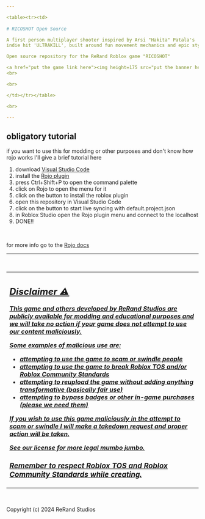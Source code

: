 ```yaml
---

<table><tr><td>
  
# RICOSHOT Open Source

A first person multiplayer shooter inspired by Arsi "Hakita" Patala's
indie hit 'ULTRAKILL', built around fun movement mechanics and epic style<br>

Open source repository for the ReRand Roblox game "RICOSHOT"

<a href="put the game link here"><img height=175 src="put the banner here" alt="Banner"><a href="put the game link here"><img height=175 src="put the icon here" alt="Icon">
<br>

<br>

</td></tr></table>

<br>

---
```


## obligatory tutorial
if you want to use this for modding or other purposes and don't know how rojo works I'll give a brief tutorial here
1. download [Visual Studio Code](https://code.visualstudio.com/)
2. install the [Rojo plugin](https://marketplace.visualstudio.com/items?itemName=evaera.vscode-rojo)
3. press Ctrl+Shift+P to open the command palette
4. click on Rojo to open the menu for it
5. click on the button to install the roblox plugin
6. open this repository in Visual Studio Code
7. click on the button to start live syncing with default.project.json
8. in Roblox Studio open the Rojo plugin menu and connect to the localhost
9. DONE!!

<br>

for more info go to the [Rojo docs](https://rojo.space/docs/)

---

<br>

<table><tr><td>


## <i><u>Disclaimer<u><b> ⚠️
This game and others developed by ReRand Studios are publicly available for modding and educational purposes and we will take no action if your game does not attempt to use our content maliciously.<br>

Some examples of malicious use are:
- attempting to use the game to scam or swindle people
- attempting to use the game to break [Roblox TOS](https://en.help.roblox.com/hc/en-us/articles/115004647846-Roblox-Terms-of-Use) and/or [Roblox Community Standards](https://en.help.roblox.com/hc/en-us/articles/203313410-Roblox-Community-Standards)
- attempting to reupload the game without adding anything transformative (basically [fair use](https://www.copyright.gov/help/faq/faq-fairuse.html#:~:text=How%20much%20do,and%20Compilations.))
- attempting to bypass badges or other in-game purchases (please we need them)

If you wish to use this game maliciously in the attempt to scam or swindle I will make a takedown request and proper action will be taken.<br>

See our [license](https://github.com/ReRand/RENTED/blob/v2/LICENSE) for more legal mumbo jumbo.<br>

### Remember to respect [Roblox TOS](https://en.help.roblox.com/hc/en-us/articles/115004647846-Roblox-Terms-of-Use) and [Roblox Community Standards](https://en.help.roblox.com/hc/en-us/articles/203313410-Roblox-Community-Standards) while creating.</b></i>

</td></tr></table>

<br>

Copyright (c) 2024 ReRand Studios

